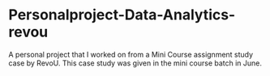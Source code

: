 # Personalproject-Data-Analytics-revou
A personal project that I worked on from a Mini Course assignment study case by RevoU.
This case study was given in the mini course batch in June.
